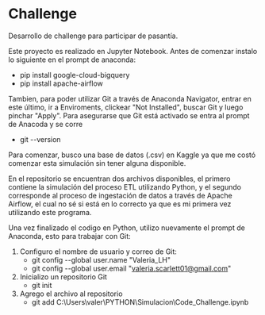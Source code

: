 # Challenge
Desarrollo de challenge para participar de pasantía.

Este proyecto es realizado en Jupyter Notebook.
Antes de comenzar instalo lo siguiente en el prompt de anaconda:
- pip install google-cloud-bigquery
- pip install apache-airflow

Tambien, para poder utilizar Git a través de Anaconda Navigator, entrar en este último, ir a 
Enviroments, clickear "Not Installed", buscar Git y luego pinchar "Apply". Para asegurarse que 
Git está activado se entra al prompt de Anacoda y se corre
- git --version

Para comenzar, busco una base de datos (.csv) en Kaggle ya que me costó comenzar esta simulación sin tener 
alguna disponible.

En el repositorio se encuentran dos archivos disponibles, el primero contiene la simulación del proceso ETL 
utilizando Python, y el segundo corresponde al proceso de ingestación de datos a través de Apache Airflow, el cual 
no sé si está en lo correcto ya que es mi primera vez utilizando este programa.

Una vez finalizado el codigo en Python, utilizo nuevamente el prompt de Anaconda, esto para trabajar con Git:
1. Configuro el nombre de usuario y correo de Git:
   - git config --global user.name "Valeria_LH"
   - git config --global user.email "valeria.scarlett01@gmail.com"
2. Inicializo un repositorio Git
   - git init
3. Agrego el archivo al repositorio
   - git add C:\Users\valer\PYTHON\Simulacion\Code_Challenge.ipynb
